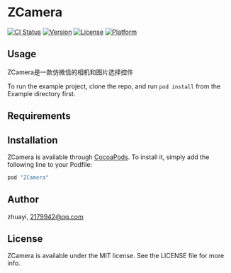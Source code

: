 # ZCamera

[![CI Status](http://img.shields.io/travis/zhuayi/ZCamera.svg?style=flat)](https://travis-ci.org/zhuayi/ZCamera)
[![Version](https://img.shields.io/cocoapods/v/ZCamera.svg?style=flat)](http://cocoapods.org/pods/ZCamera)
[![License](https://img.shields.io/cocoapods/l/ZCamera.svg?style=flat)](http://cocoapods.org/pods/ZCamera)
[![Platform](https://img.shields.io/cocoapods/p/ZCamera.svg?style=flat)](http://cocoapods.org/pods/ZCamera)

## Usage

ZCamera是一款仿微信的相机和图片选择控件

To run the example project, clone the repo, and run `pod install` from the Example directory first.

## Requirements

## Installation

ZCamera is available through [CocoaPods](http://cocoapods.org). To install
it, simply add the following line to your Podfile:

```ruby
pod "ZCamera"
```

## Author

zhuayi, 2179942@qq.com

## License

ZCamera is available under the MIT license. See the LICENSE file for more info.
